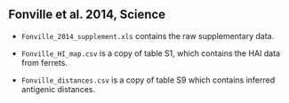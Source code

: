 ## Fonville et al. 2014, Science

* `Fonville_2014_supplement.xls` contains the raw supplementary data. 

* `Fonville_HI_map.csv` is a copy of table S1, which contains the HAI data from ferrets.

* `Fonville_distances.csv` is a copy of table S9 which contains inferred antigenic distances.
